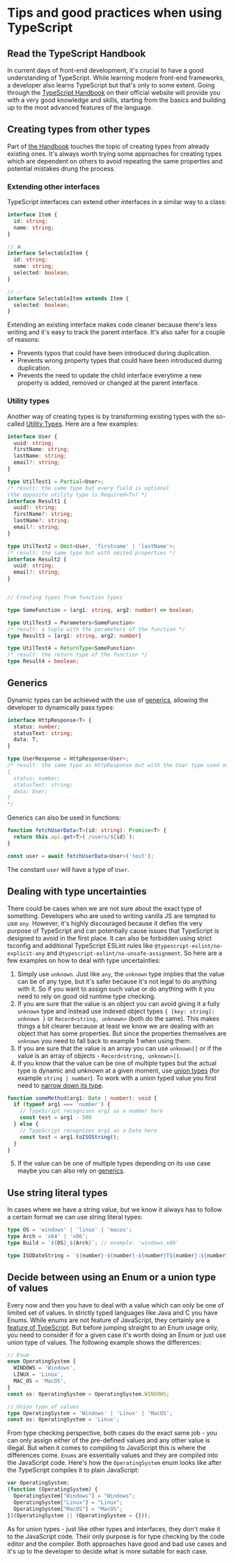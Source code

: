 # Tips and good practices when using TypeScript

## Read the TypeScript Handbook

In current days of front-end development, it's crucial to have a good understanding of TypeScript. While learning modern front-end frameworks, a developer also learns TypeScript but that's only to some extent. Going through the [TypeScript Handbook](https://www.typescriptlang.org/docs/handbook/intro.html) on their official website will provide you with a very good knowledge and skills, starting from the basics and building up to the most advanced features of the language.

## Creating types from other types

Part of [the Handbook](#read-the-typescript-handbook) touches the topic of creating types from already existing ones. It's always worth trying some approaches for creating types which are dependent on others to avoid repeating the same properties and potential mistakes drung the process.

### Extending other interfaces

TypeScript interfaces can extend other interfaces in a similar way to a class:

```ts
interface Item {
  id: string;
  name: string;
}

// ❌
interface SelectableItem {
  id: string;
  name: string;
  selected: boolean;
}

// ✅
interface SelectableItem extends Item {
  selected: boolean;
}
```

Extending an existing interface makes code cleaner because there's less writing and it's easy to track the parent interface. It's also safer for a couple of reasons:

- Prevents typos that could have been introduced during duplication.
- Prevents wrong property types that could have been introduced during duplication.
- Prevents the need to update the child interface everytime a new property is added, removed or changed at the parent interface.

### Utility types

Another way of creating types is by transforming existing types with the so-called [Utility Types](https://www.typescriptlang.org/docs/handbook/utility-types.html). Here are a few examples:

```ts
interface User {
  uuid: string;
  firstName: string;
  lastName: string;
  email?: string;
}

type UtilTest1 = Partial<User>;
/* result: the same type but every field is optional
(the opposite utility type is Required<T>) */
interface Result1 {
  uuid?: string;
  firstName?: string;
  lastName?: string;
  email?: string;
}

type UtilTest2 = Omit<User, 'firstname' | 'lastName'>;
/* result: the same type but with omited properties */
interface Result2 {
  uuid: string;
  email?: string;
}


// Creating types from function types

type SomeFunction = (arg1: string, arg2: number) => boolean;

type UtilTest3 = Parameters<SomeFunction>
/* result: a tuple with the parameters of the function */
type Result3 = [arg1: string, arg2: number]

type UtilTest4 = ReturnType<SomeFunction>
/* result: the return type of the function */
type Result4 = boolean;

```

## Generics

Dynamic types can be achieved with the use of [generics](https://www.typescriptlang.org/docs/handbook/2/generics.html), allowing the developer to dynamically pass types:

```ts
interface HttpResponse<T> {
  status: number;
  statusText: string;
  data: T;
}

type UserResponse = HttpResponse<User>;
/* result: the same type as HttpResponse but with the User type used on the place of the generic
{
  status: number;
  statusText: string;
  data: User;
}
*/
```

Generics can also be used in functions:

```ts
function fetchUserData<T>(id: string): Promise<T> {
  return this.api.get<T>(`/users/${id}`);
}

const user = await fetchUserData<User>('test');
```

The constant `user` will have a type of `User`.

## Dealing with type uncertainties

There could be cases when we are not sure about the exact type of something. Developers who are used to writing vanilla JS are tempted to use `any`. However, it's highly discouraged because it defies the very purpose of TypeScript and can potentially cause issues that TypeScript is designed to avoid in the first place. It can also be forbidden using strict tsconfig and additional TypeScript ESLint rules like `@typescript-eslint/no-explicit-any` and `@typescript-eslint/no-unsafe-assignment`. So here are a few examples on how to deal with type uncertainties:

1. Simply use `unknown`. Just like `any`, the `unknown` type implies that the value can be of any type, but it's safer because it's not legal to do anything with it. So if you want to assign such value or do anything with it you need to rely on good old runtime type checking.
2. If you are sure that the value is an object you can avoid giving it a fully `unknown` type and instead use indexed object types `{ [key: string]: unknown }` or `Record<string, unknown>` (both do the same). This makes things a bit clearer because at least we know we are dealing with an object that has some properties. But since the properties themselves are `unknown` you need to fall back to example 1 when using them.
3. If you are sure that the value is an array you can use `unknown[]` or if the value is an array of objects - `Record<string, unknown>[]`.
4. If you know that the value can be one of multiple types but the actual type is dynamic and unknown at a given moment, use [union types](https://www.typescriptlang.org/docs/handbook/2/everyday-types.html#union-types) (for example `string | number`). To work with a union typed value you first need to [narrow down its type](https://www.typescriptlang.org/docs/handbook/2/narrowing.html).

```ts
function someMethod(arg1: Date | number): void {
  if (typeof arg1 === 'number') {
    // TypeScript recognises arg1 as a number here
    const test = arg1 - 500
  } else {
    // TypeScript recognises arg1 as a Date here
    const test = arg1.toISOString();
  }
}
```

5. If the value can be one of multiple types depending on its use case maybe you can also rely on [generics](#generics).

## Use string literal types

In cases where we have a string value, but we know it always has to follow a certain format we can use string literal types:

```ts
type OS = 'windows' | 'linux' | 'macos';
type Arch = 'x64' | 'x86';
type Build = `${OS}_${Arch}`; // example: 'windows_x86'

type ISODateString = `${number}-${number}-${number}T${number}:${number}:${number}`; // example: '2023-09-10T19:00:00'
```

## Decide between using an Enum or a union type of values

Every now and then you have to deal with a value which can only be one of limited set of values. In strictly typed languages like Java and C you have Enums. While enums are not feature of JavaScript, they certainly are a [feature of TypeScript](https://www.typescriptlang.org/docs/handbook/enums.html). But before jumping straight to an Enum usage only, you need to consider if for a given case it's worth doing an Enum or just use union type of values. The following example shows the differences:

```ts
// Enum
enum OperatingSystem {
  WINDOWS = 'Windows',
  LINUX = 'Linux',
  MAC_OS = 'MacOS',
}
const os: OperatingSystem = OperatingSystem.WINDOWS;

// Union type of values
type OperatingSystem = 'Windows' | 'Linux' | 'MacOS';
const os: OperatingSystem = 'Linux';
```

From type checking perspective, both cases do the exact same job - you can only assign either of the pre-defined values and any other value is illegal. But when it comes to compiling to JavaScript this is where the differences come. `Enums` are essentially values and they are compiled into the JavaScript code. Here's how the `OperatingSystem` enum looks like after the TypeScript compiles it to plain JavaScript:

```js
var OperatingSystem;
(function (OperatingSystem) {
  OperatingSystem["Windows"] = "Windows";
  OperatingSystem["Linux"] = "Linux";
  OperatingSystem["MacOS"] = "MacOS";
})(OperatingSystem || (OperatingSystem = {}));
```

As for union types - just like other types and interfaces, they don't make it to the JavaScript code. Their only purpose is for type checking by the code editor and the compiler. Both approaches have good and bad use cases and it's up to the developer to decide what is more suitable for each case.
